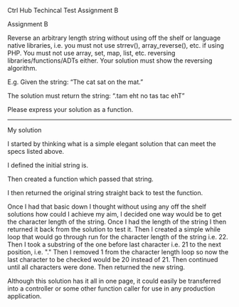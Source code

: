 Ctrl Hub Techincal Test Assignment B

Assignment B 

Reverse an arbitrary length string without using off the shelf or language native libraries, i.e. you must not use
strrev(), array_reverse(), etc. if using PHP. You must not use array, set, map, list, etc. reversing
libraries/functions/ADTs either. Your solution must show the reversing algorithm.

E.g. Given the string:
“The cat sat on the mat.”

The solution must return the string:
“.tam eht no tas tac ehT”

Please express your solution as a function.

------

My solution

I started by thinking what is a simple elegant solution that can meet the specs listed above.

I defined the initial string is.

Then created a function which passed that string.

I then returned the original string straight back to test the function.

Once I had that basic down I thought without using any off the shelf solutions how could I achieve my aim, I decided one way would be to get the character length of the string.
Once I had the length of the string I then returned it back from the solution to test it. 
Then I created a simple while loop that would go through run for the character length of the string i.e. 22.
Then I took a substring of the one before last character i.e. 21 to the next position, i.e. "."
Then I removed 1 from the character length loop so now the last character to be checked would be 20 instead of 21. 
Then continued until all characters were done.
Then returned the new string. 

Although this solution has it all in one page, it could easily be transferred into a controller or some other function caller for use in any production application.